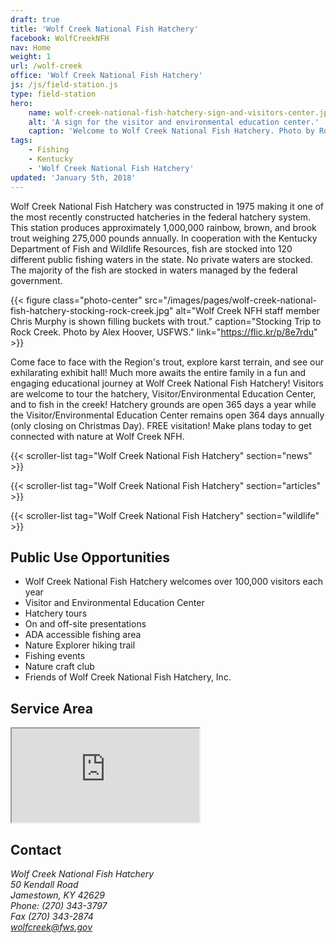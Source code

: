 ```yaml
---
draft: true
title: 'Wolf Creek National Fish Hatchery'
facebook: WolfCreekNFH
nav: Home
weight: 1
url: /wolf-creek
office: 'Wolf Creek National Fish Hatchery'
js: /js/field-station.js
type: field-station
hero:
    name: wolf-creek-national-fish-hatchery-sign-and-visitors-center.jpg
    alt: 'A sign for the visitor and environmental education center.'
    caption: 'Welcome to Wolf Creek National Fish Hatchery. Photo by Robert H Pos, USFWS.'
tags:
    - Fishing
    - Kentucky
    - 'Wolf Creek National Fish Hatchery'
updated: 'January 5th, 2018'
---
```


Wolf Creek National Fish Hatchery was constructed in 1975 making it one of the most recently constructed hatcheries in the federal hatchery system. This station produces approximately 1,000,000 rainbow, brown, and brook trout weighing 275,000 pounds annually. In cooperation with the Kentucky Department of Fish and Wildlife Resources, fish are stocked into 120 different public fishing waters in the state. No private waters are stocked. The majority of the fish are stocked in waters managed by the federal government.

{{< figure class="photo-center" src="/images/pages/wolf-creek-national-fish-hatchery-stocking-rock-creek.jpg" alt="Wolf Creek NFH staff member Chris Murphy is shown filling buckets with trout." caption="Stocking Trip to Rock Creek. Photo by Alex Hoover, USFWS." link="https://flic.kr/p/8e7rdu" >}}

Come face to face with the Region's trout, explore karst terrain, and see our exhilarating exhibit hall! Much more awaits the entire family in a fun and engaging educational journey at Wolf Creek National Fish Hatchery! Visitors are welcome to tour the hatchery, Visitor/Environmental Education Center, and to fish in the creek! Hatchery grounds are open 365 days a year while the Visitor/Environmental Education Center remains open 364 days annually (only closing on Christmas Day). FREE visitation! Make plans today to get connected with nature at Wolf Creek NFH.

{{< scroller-list tag="Wolf Creek National Fish Hatchery" section="news" >}}

{{< scroller-list tag="Wolf Creek National Fish Hatchery" section="articles" >}}

{{< scroller-list tag="Wolf Creek National Fish Hatchery" section="wildlife" >}}

## Public Use Opportunities

  - Wolf Creek National Fish Hatchery welcomes over 100,000 visitors each year
  - Visitor and Environmental Education Center
  - Hatchery tours
  - On and off-site presentations
  - ADA accessible fishing area
  - Nature Explorer hiking trail
  - Fishing events
  - Nature craft club
  - Friends of Wolf Creek National Fish Hatchery, Inc.

## Service Area

<iframe src="https://usfws.github.io/southeast-mega-map/?office=Wolf+Creek+National+Fish+Hatchery" class="state-map" title="Find a local field station"></iframe>

## Contact

<address>
  Wolf Creek National Fish Hatchery <br>
  50 Kendall Road <br>
  Jamestown, KY 42629 <br>
  Phone: (270) 343-3797 <br>
  Fax (270) 343-2874 <br>
  <a href="mailto:wolfcreek@fws.gov">wolfcreek@fws.gov</a>
</address>
